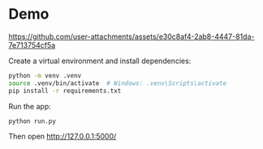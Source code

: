 # Demo


https://github.com/user-attachments/assets/e30c8af4-2ab8-4447-81da-7e713754cf5a


Create a virtual environment and install dependencies:
   ```bash
   python -m venv .venv
   source .venv/bin/activate  # Windows: .venv\Scripts\activate
   pip install -r requirements.txt
   ```
Run the app:
   ```bash
   python run.py
   ```
   Then open http://127.0.0.1:5000/ 
